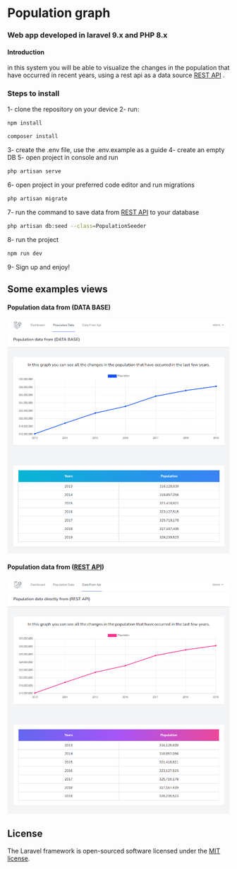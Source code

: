 # Population graph

### Web app developed in laravel 9.x and PHP  8.x

#### Introduction
in this system you will be able to visualize the changes in the population that have occurred in recent years, using a rest api as a data source [REST API](https://datausa.io/api/data?drilldowns=Nation&measures=Population "REST API") .

### Steps to install
1- clone the repository on your device
2- run: 
```bash
npm install
```
```bash
composer install
```
3- create the .env file, use the .env.example as a guide
4- create an empty DB
5- open project in console and run 
```bash
php artisan serve
```
6- open project in your preferred code editor and run migrations
```bash
php artisan migrate
```
7- run the command to save data from [REST API](https://datausa.io/api/data?drilldowns=Nation&measures=Population "REST API")   to your database
```bash
php artisan db:seed --class=PopulationSeeder
```
8-  run the project
```bash
npm run dev
```
9- Sign up and enjoy!

## Some examples views
#### Population data from (DATA BASE)
[![Population data from Data Base](https://raw.githubusercontent.com/alexis691/population_graph_laravel/main/view1.png "Population data from Data Base")](http://https://raw.githubusercontent.com/alexis691/population_graph_laravel/main/view1.png "Population data from Data Base")
#### Population data from ([REST API](https://datausa.io/api/data?drilldowns=Nation&measures=Population "REST API"))
[![Population data from REST API](https://raw.githubusercontent.com/alexis691/population_graph_laravel/main/view2.png "Population data from REST API")](http://https://raw.githubusercontent.com/alexis691/population_graph_laravel/main/view2.png "Population data from REST API")
## License

The Laravel framework is open-sourced software licensed under the [MIT license](https://opensource.org/licenses/MIT).
